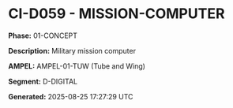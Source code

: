 # CI-D059 - MISSION-COMPUTER

**Phase:** 01-CONCEPT

**Description:** Military mission computer

**AMPEL:** AMPEL-01-TUW (Tube and Wing)

**Segment:** D-DIGITAL

**Generated:** 2025-08-25 17:27:29 UTC
